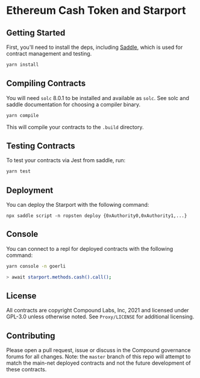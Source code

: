 
# Ethereum Cash Token and Starport

## Getting Started

First, you'll need to install the deps, including [Saddle](https://github.com/compound-finance/saddle), which is used for contract management and testing.

```sh
yarn install
```

## Compiling Contracts

You will need `solc` 8.0.1 to be installed and available as `solc`. See solc and saddle documentation for choosing a compiler binary.

```sh
yarn compile
```

This will compile your contracts to the `.build` directory.

## Testing Contracts

To test your contracts via Jest from saddle, run:

```sh
yarn test
```

## Deployment

You can deploy the Starport with the following command:

```
npx saddle script -n ropsten deploy {0xAuthority0,0xAuthority1,...}
```

## Console

You can connect to a repl for deployed contracts with the following command:

```sh
yarn console -n goerli

> await starport.methods.cash().call();
```

## License

All contracts are copyright Compound Labs, Inc, 2021 and licensed under GPL-3.0 unless otherwise noted. See `Proxy/LICENSE` for additional licensing.


## Contributing

Please open a pull request, issue or discuss in the Compound governance forums for all changes. Note: the `master` branch of this repo will attempt to match the main-net deployed contracts and not the future development of these contracts.
